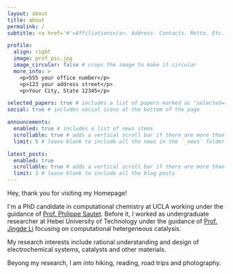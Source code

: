 ```yaml
---
layout: about
title: about
permalink: /
subtitle: <a href='#'>Affiliations</a>. Address. Contacts. Motto. Etc.

profile:
  align: right
  image: prof_pic.jpg
  image_circular: false # crops the image to make it circular
  more_info: >
    <p>555 your office number</p>
    <p>123 your address street</p>
    <p>Your City, State 12345</p>

selected_papers: true # includes a list of papers marked as "selected={true}"
social: true # includes social icons at the bottom of the page

announcements:
  enabled: true # includes a list of news items
  scrollable: true # adds a vertical scroll bar if there are more than 3 news items
  limit: 5 # leave blank to include all the news in the `_news` folder

latest_posts:
  enabled: true
  scrollable: true # adds a vertical scroll bar if there are more than 3 new posts items
  limit: 3 # leave blank to include all the blog posts
---
```


Hey, thank you for visiting my Homepage!

I'm a PhD candidate in computational chemistry at UCLA working under the guidance of [Prof. Philippe Sautet](https://scholar.google.com/citations?user=SMrNoFUAAAAJ&hl=en). Before it, I worked as undergraduate researcher at Hebei University of Technology under the guidance of [Prof. Jingde Li](https://scholar.google.ca/citations?user=86gvU-wAAAAJ&hl=en) focusing on computational hetergeneous catalysis. 

My research interests include rational understanding and design of electrochemical systems, catalysts and other materials. 

Beyong my research, I am into hiking, reading, road trips and photography. 
